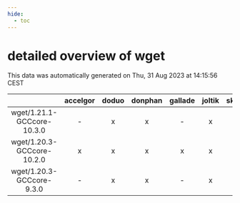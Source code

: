 ```yaml
---
hide:
  - toc
---
```


detailed overview of wget
=========================


This data was automatically generated on Thu, 31 Aug 2023 at 14:15:56 CEST  

| |accelgor|doduo|donphan|gallade|joltik|skitty|swalot|victini|
| :---: | :---: | :---: | :---: | :---: | :---: | :---: | :---: | :---: |
|wget/1.21.1-GCCcore-10.3.0|-|x|x|-|x|x|x|x|
|wget/1.20.3-GCCcore-10.2.0|x|x|x|x|x|x|x|x|
|wget/1.20.3-GCCcore-9.3.0|-|x|x|-|x|x|x|x|
